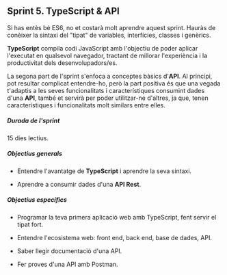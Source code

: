 ## Sprint 5. TypeScript & API

Si has entès bé ES6, no et costarà molt aprendre aquest sprint. Hauràs de conèixer la sintaxi del "tipat" de variables, interfícies, classes i genèrics.

**TypeScript** compila codi JavaScript amb l'objectiu de poder aplicar l'executat en qualsevol navegador, tractant de millorar l'experiència i la productivitat dels desenvolupadors/es.

La segona part de l'sprint s'enfoca a conceptes bàsics d'**API**. Al principi, pot resultar complicat entendre-ho, però la part positiva és que una vegada t'adaptis a les seves funcionalitats i característiques consumint dades d'una **API**, també et servirà per poder utilitzar-ne d'altres, ja que, tenen característiques i funcionalitats molt similars entre elles.



##### **Durada de l'sprint**

15 dies lectius.



##### **Objectius generals**

- Entendre l'avantatge de **TypeScript** i aprendre la seva sintaxi.

- Aprendre a consumir dades d'una **API Rest**.



##### **Objectius específics**

- Programar la teva primera aplicació web amb TypeScript, fent servir el tipat fort.

- Entendre l'ecosistema web: front end, back end, base de dades, API.

- Saber llegir documentació d'una API.

- Fer proves d'una API amb Postman.


